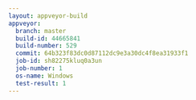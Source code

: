 ```yaml
---
layout: appveyor-build
appveyor:
  branch: master
  build-id: 44665841
  build-number: 529
  commit: 64b323f83dc0d87112dc9e3a30dc4f8ea31933f1
  job-id: sh82275kluq0a3un
  job-number: 1
  os-name: Windows
  test-result: 1
---
```


